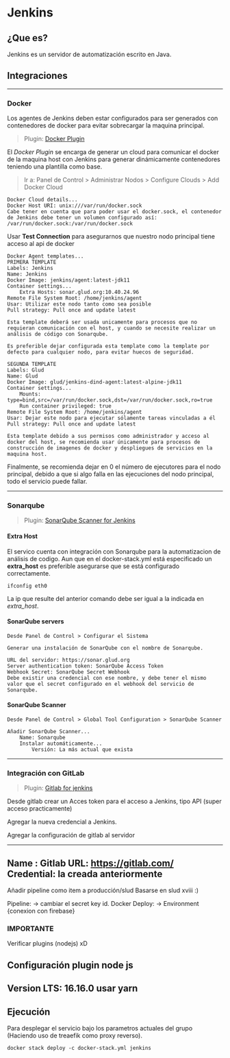 # Jenkins #

## ¿Que es? ##
Jenkins es un servidor de automatización escrito en Java.

## Integraciones ##

-------------------------------------
### Docker ###

Los agentes de Jenkins deben estar configurados para ser generados con contenedores de docker para evitar sobrecargar la maquina principal.

> Plugin: [Docker Plugin](https://plugins.jenkins.io/docker-plugin/)

El _Docker Plugin_ se encarga de generar un cloud para comunicar el docker de la maquina host con Jenkins para generar dinámicamente contenedores teniendo una plantilla como base.

> Ir a: Panel de Control > Administrar Nodos > Configure Clouds > Add Docker Cloud

```
Docker Cloud details...
Docker Host URI: unix:///var/run/docker.sock
Cabe tener en cuenta que para poder usar el docker.sock, el contenedor de Jenkins debe tener un volumen configurado así: /var/run/docker.sock:/var/run/docker.sock
```

Usar __Test Connection__ para asegurarnos que nuestro nodo principal tiene acceso al api de docker

```
Docker Agent templates...
PRIMERA TEMPLATE
Labels: Jenkins
Name: Jenkins
Docker Image: jenkins/agent:latest-jdk11
Container settings...
    Extra Hosts: sonar.glud.org:10.40.24.96
Remote File System Root: /home/jenkins/agent
Usar: Utilizar este nodo tanto como sea posible
Pull strategy: Pull once and update latest

Esta template deberá ser usada unicamente para procesos que no requieran comunicación con el host, y cuando se necesite realizar un análisis de código con Sonarqube.

Es preferible dejar configurada esta template como la template por defecto para cualquier nodo, para evitar huecos de seguridad.

SEGUNDA TEMPLATE
Labels: Glud
Name: Glud
Docker Image: glud/jenkins-dind-agent:latest-alpine-jdk11
Container settings...
    Mounts: type=bind,src=/var/run/docker.sock,dst=/var/run/docker.sock,ro=true
    Run container privileged: true
Remote File System Root: /home/jenkins/agent
Usar: Dejar este nodo para ejecutar sólamente tareas vinculadas a él
Pull strategy: Pull once and update latest

Esta template debido a sus permisos como administrador y acceso al docker del host, se recomienda usar únicamente para procesos de construcción de imagenes de docker y despliegues de servicios en la maquina host.
```

Finalmente, se recomienda dejar en 0 el número de ejecutores para el nodo principal, debido a que si algo falla en las ejecuciones del nodo principal, todo el servicio puede fallar.

-------------------------------------
### Sonarqube ###

> Plugin: [SonarQube Scanner for Jenkins](https://plugins.jenkins.io/sonar/)

#### **Extra Host** ####
El servico cuenta con integración con Sonarqube para la automatizacion de análisis de codigo. Aun que en el docker-stack.yml está especificado un __extra_host__ es preferible asegurarse que se está configurado correctamente.

```console
ifconfig eth0
```

La ip que resulte del anterior comando debe ser igual a la indicada en _extra_host_.

#### **SonarQube servers** ####
```
Desde Panel de Control > Configurar el Sistema

Generar una instalación de SonarQube con el nombre de Sonarqube.

URL del servidor: https://sonar.glud.org
Server authentication token: SonarQube Access Token
Webhook Secret: SonarQube Secret Webhook
Debe existir una credencial con ese nombre, y debe tener el mismo valor que el secret configurado en el webhook del servicio de Sonarqube.
```

#### **SonarQube Scanner** ####
```
Desde Panel de Control > Global Tool Configuration > SonarQube Scanner

Añadir SonarQube Scanner...
    Name: Sonarqube
    Instalar automáticamente...
        Versión: La más actual que exista
```
-------------------------------------
### Integración con GitLab ###

> Plugin: [Gitlab for jenkins](https://plugins.jenkins.io/gitlab-plugin/)

Desde gitlab crear un Acces token para el acceso a Jenkins, tipo API (super acceso practicamente)

Agregar la nueva credencial a Jenkins.

Agregar la configuración de gitlab al servidor 

----
Name : Gitlab
URL: https://gitlab.com/
Credential: la creada anteriormente
---

Añadir pipeline como item a producción/slud
Basarse en slud xviii :)

Pipeline: -> cambiar el secret key id.
Docker Deploy: -> Environment {conexion con firebase}

### IMPORTANTE ###
Verificar plugins (nodejs) xD
## Configuración plugin node js
Version LTS: 16.16.0
usar yarn
-------------------------------------
## Ejecución ##
Para desplegar el servicio bajo los parametros actuales del grupo (Haciendo uso de treaefik como proxy reverso).

```console
docker stack deploy -c docker-stack.yml jenkins
```
